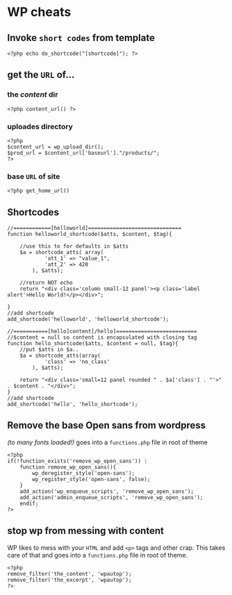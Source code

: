 WP cheats
=========

## Invoke `short codes` from template
`<?php echo do_shortcode("[shortcode]"); ?>`

## get the `URL` of...

### the *content* dir
`<?php content_url() ?>`

### uploades directory
```
<?php
$content_url = wp_upload_dir();
$prod_url = $content_url['baseurl']."/products/";
?>
```
### base `URL` of site

`<?php get_home_url()`

## Shortcodes
```
//============[helloworld]==============================
function helloworld_shortcode($atts, $content, $tag){
    
    //use this to for defaults in $atts
    $a = shortcode_atts( array(
            'att_1' => "value_1",
            'att_2' => 420
        ), $atts);
        
    //return NOT echo
    return "<div class='column small-12 panel'><p class='label alert'>Hello World!</p></div>";
    
}
//add shortcode
add_shortcode('helloworld', 'helloworld_shortcode');

//===========[hello]content[/hello]==========================
//$content = null so content is encapsulated with closing tag
function hello_shortcode($atts, $content = null, $tag){
    //put $atts in $a..
    $a = shortcode_atts(array(
            'class' => 'no_class'
        ), $atts);
        
    return "<div class='small=12 panel rounded " . $a['class'] . "'>" . $content . "</div>";
}
//add shortcode
add_shortcode('hello', 'hello_shortcode');
```
## Remove the base Open sans from wordpress
*(to many fonts loaded!)* goes into a `functions.php` file in root of theme
```
<?php
if(!function_exists('remove_wp_open_sans')) :
    function remove_wp_open_sans(){
        wp_deregister_style('open-sans');
        wp_register_style('open-sans', false);
    }
    add_action('wp_enqueue_scripts', 'remove_wp_open_sans');
    add_action('admin_enqueue_scripts', 'remove_wp_open_sans');
    endif;
?>
```

## stop wp from messing with content
WP likes to mess with your `HTML` and add `<p>` tags and other crap. This takes care of that and goes into a `functions.php` file in root of theme.
```
<?php
remove_filter('the_content', 'wpautop');
remove_filter('the_excerpt', 'wpautop');
?>
```
